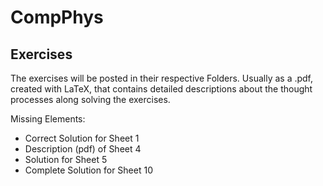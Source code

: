 # CompPhys

## Exercises

The exercises will be posted in their respective Folders. Usually as a
.pdf, created with LaTeX, that contains detailed descriptions about the thought
processes along solving the exercises. 

Missing Elements:

- Correct Solution for Sheet 1
- Description (pdf) of Sheet 4
- Solution for Sheet 5
- Complete Solution for Sheet 10
